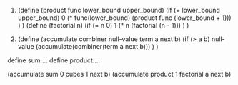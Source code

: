 1. (define (product func lower_bound upper_bound) 
    (if (= lower_bound upper_bound)
	0
	(* func(lower_bound) (product func (lower_bound + 1)))
        )
     )
(define (factorial n) 
  (if (= n 0)
      1
      (* n (factorial (n - 1)))
  )
  )

2. (define (accumulate combiner null-value term a next b)
(if (> a b)
null-value
(accumulate(combiner(term a next b)))
)
)


define sum....
define product....

(accumulate sum 0 cubes 1 next b)
(accumulate product 1 factorial a next b)